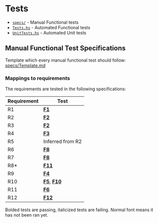 # Tests
- [`specs/`](specs) - Manual Functional tests
- [`Tests.hs`](Tests.hs) - Automated Functional tests
- [`UnitTests.hs`](UnitTests.hs) - Automated Unit tests

## Manual Functional Test Specifications

Template which every manual functional test should follow: [specs/Template.md](specs/Template.md)

### Mappings to requirements
The requirements are tested in the following specifications:

| Requirement | Test                                           |
| ----------- | ---------------------------------------------- |
| R1          | [**F1**](specs/F1.md)                          |
| R2          | [**F2**](specs/F2.md)                          |
| R3          | [**F2**](specs/F2.md)                          |
| R4          | [**F3**](specs/F3.md)                          |
| R5          | Inferred from R2                               |
| R6          | [**F8**](specs/F8.md)                          |
| R7          | [**F8**](specs/F8.md)                          |
| R8*         | [**F11**](specs/F11.md)                        |
| R9          | [**F4**](specs/F4.md)                          |
| R10         | [**F5**](specs/F5.md), [**F10**](specs/F10.md) |
| R11         | [**F6**](specs/F6.md)                          |
| R12         | [**F12**](specs/F12.md)                        |

Bolded tests are passing, italicized tests are failing. Normal font means it has not been ran yet.
